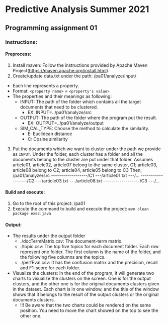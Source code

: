 # Predictive Analysis Summer 2021
## Programming assignment 01
### Instructions:
#### Preprocess:
1. Install maven: Follow the instructions provided by Apache Maven Project(https://maven.apache.org/install.html).
1. Create/update data.txt under the path: /pa01/analyze/input/
* Each line represents a property.
* Format: `<property name>` = `<property's value>`
* The properties and their meanings as following:
    * INPUT: The path of the folder which contains all the target documents that need to be clustered.
        * EX: INPUT=../pa01/analyze/src
    * OUTPUT: The path of the folder where the program put the result.
        * EX: OUTPUT=../pa01/analyze/output
    * SIM_CAL_TYPE: Choose the method to calculate the similarity.
        * E: Euclidean distance
        * C: Cosine similarity
3. Put the documents which we want to cluster under the path we provide as `INPUT`. Under the folder, each cluster has a folder and all the documents belong to the cluster are put under that folder. 
        Assumes article01, article02, article07 belong to the same cluster, C1; article03, article08 belong to C2; article04, article05 belong to C3
        Then,
        /pa01/analyze/src
            ------------------/C1
                             ---/article01.txt
                             ---/...
            ------------------/C2
                             ---/article03.txt
                             ---/article08.txt
            ------------------/C3
                             ---/...
        

#### Build and execute:
1. Go to the root of this project: /pa01
1. Execute the command to build and execute the project: `mvn clean package exec:java`

#### Output:
* The results under the output folder
    * ./docTermMatrix.csv: The document-term matrix.
    * ./topic.csv: The top five topics for each document folder. Each row represent one folder. The first column is the name of the folder, and the following five columns are the topics.
    * ./perfEval.csv: It has the confusion matrix and the precision, recall and F1-score for each folder.
* Visualize the clusters: In the end of the program, it will generate two charts to visualize the clusters on the screen. One is for the output clusters, and the other one is for the original documents clusters given in the dataset. Each chart is in one window, and the title of the window shows that it belongs to the result of the output clusters or the original documents clusters.
    * !!! Be aware that the two charts could be rendered on the same position. You need to move the chart showed on the top to see the other one.